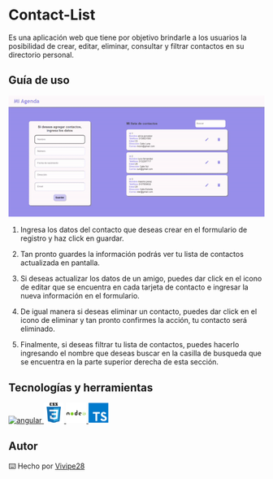 # Contact-List

Es una aplicación web que tiene por objetivo brindarle a los usuarios la posibilidad de crear, editar, eliminar, consultar y filtrar contactos en su directorio personal.

## Guía de uso

![out](https://raw.githubusercontent.com/Vivipe28/Contact-List/main/CL/src/assets/CLgif.gif)

1. Ingresa los datos del contacto que deseas crear en el formulario de registro y haz click en guardar.

2. Tan pronto guardes la información podrás ver tu lista de contactos actualizada en pantalla.

3. Si deseas actualizar los datos de un amigo, puedes dar click en el icono de editar que se encuentra en cada tarjeta de contacto e ingresar la nueva información en el formulario.

4. De igual manera si deseas eliminar un contacto, puedes dar click en el icono de eliminar y tan pronto confirmes la acción, tu contacto será eliminado.

5. Finalmente, si deseas filtrar tu lista de contactos, puedes hacerlo ingresando el nombre que deseas buscar en la casilla de busqueda que se encuentra en la parte superior derecha de esta sección.

## Tecnologías y herramientas

<a href="https://angular.io" target="_blank" rel="noreferrer"> <img src="https://angular.io/assets/images/logos/angular/angular.svg" alt="angular" width="40" height="40"/> </a> <a href="https://www.w3schools.com/css/" target="_blank" rel="noreferrer"> <img src="https://raw.githubusercontent.com/devicons/devicon/master/icons/css3/css3-original-wordmark.svg" alt="css3" width="40" height="40"/> </a><a href="https://nodejs.org" target="_blank" rel="noreferrer"> <img src="https://raw.githubusercontent.com/devicons/devicon/master/icons/nodejs/nodejs-original-wordmark.svg" alt="nodejs" width="40" height="40"/> </a> <a href="https://www.typescriptlang.org/" target="_blank" rel="noreferrer"> <img src="https://raw.githubusercontent.com/devicons/devicon/master/icons/typescript/typescript-original.svg" alt="typescript" width="40" height="40"/> </a>

## Autor

⌨️ Hecho por [Vivipe28](https://github.com/Vivipe28)
